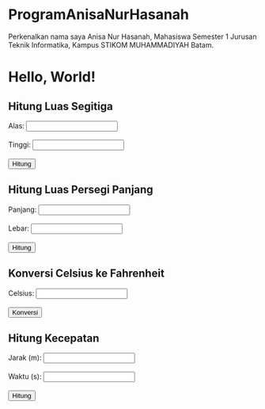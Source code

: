 # ProgramAnisaNurHasanah
Perkenalkan nama saya Anisa Nur Hasanah, Mahasiswa Semester 1 Jurusan Teknik Informatika, Kampus STIKOM MUHAMMADIYAH Batam.

<!DOCTYPE html>
<html lang="en">
<head>
    <meta charset="UTF-8">
    <meta name="viewport" content="width=device-width, initial-scale=1.0">
    <title>Hello, World</title>
</head>
<body>
    <h1>Hello, World!</h1>
</body>
</html>

<!DOCTYPE html>
<html lang="en">
<head>
    <meta charset="UTF-8">
    <meta name="viewport" content="width=device-width, initial-scale=1.0">
    <title>Luas Segitiga</title>
    <script>
        function hitungLuasSegitiga() {
            const alas = parseFloat(document.getElementById("alas").value);
            const tinggi = parseFloat(document.getElementById("tinggi").value);
            if (alas > 0 && tinggi > 0) {
                const luas = 0.5 * alas * tinggi;
                document.getElementById("hasil").innerText = `Luas Segitiga: ${luas} satuan luas`;
            } else {
                document.getElementById("hasil").innerText = "Masukkan angka yang valid.";
            }
        }
    </script>
</head>
<body>
    <h2>Hitung Luas Segitiga</h2>
    <label>Alas: </label><input type="number" id="alas"><br><br>
    <label>Tinggi: </label><input type="number" id="tinggi"><br><br>
    <button onclick="hitungLuasSegitiga()">Hitung</button>
    <p id="hasil"></p>
</body>
</html>

<!DOCTYPE html>
<html lang="en">
<head>
    <title>Luas Persegi Panjang</title>
    <script>
        function hitungLuas() {
            const panjang = parseFloat(document.getElementById("panjang").value);
            const lebar = parseFloat(document.getElementById("lebar").value);
            if (panjang > 0 && lebar > 0) {
                const luas = panjang * lebar;
                document.getElementById("hasil").innerText = `Luas Persegi Panjang: ${luas} satuan luas`;
            } else {
                document.getElementById("hasil").innerText = "Masukkan angka yang valid.";
            }
        }
    </script>
</head>
<body>
    <h2>Hitung Luas Persegi Panjang</h2>
    <label>Panjang: </label><input type="number" id="panjang"><br><br>
    <label>Lebar: </label><input type="number" id="lebar"><br><br>
    <button onclick="hitungLuas()">Hitung</button>
    <p id="hasil"></p>
</body>
</html>

<!DOCTYPE html>
<html lang="en">
<head>
    <title>Konversi Suhu</title>
    <script>
        function konversiSuhu() {
            const celsius = parseFloat(document.getElementById("celsius").value);
            const fahrenheit = (celsius * 9 / 5) + 32;
            document.getElementById("hasil").innerText = `${celsius}°C = ${fahrenheit.toFixed(2)}°F`;
        }
    </script>
</head>
<body>
    <h2>Konversi Celsius ke Fahrenheit</h2>
    <label>Celsius: </label><input type="number" id="celsius"><br><br>
    <button onclick="konversiSuhu()">Konversi</button>
    <p id="hasil"></p>
</body>
</html>

<!DOCTYPE html>
<html lang="en">
<head>
    <title>Kecepatan</title>
    <script>
        function hitungKecepatan() {
            const jarak = parseFloat(document.getElementById("jarak").value);
            const waktu = parseFloat(document.getElementById("waktu").value);
            if (waktu > 0) {
                const kecepatan = jarak / waktu;
                document.getElementById("hasil").innerText = `Kecepatan: ${kecepatan.toFixed(2)} m/s`;
            } else {
                document.getElementById("hasil").innerText = "Waktu tidak boleh nol.";
            }
        }
    </script>
</head>
<body>
    <h2>Hitung Kecepatan</h2>
    <label>Jarak (m): </label><input type="number" id="jarak"><br><br>
    <label>Waktu (s): </label><input type="number" id="waktu"><br><br>
    <button onclick="hitungKecepatan()">Hitung</button>
    <p id="hasil"></p>
</body>
</html>


